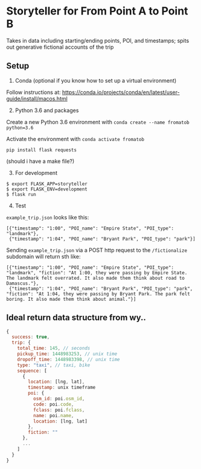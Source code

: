 # Storyteller for From Point A to Point B

Takes in data including starting/ending points, POI, and timestamps; spits out generative fictional accounts of the trip


## Setup

1. Conda (optional if you know how to set up a virtual environment)

Follow instructions at: https://conda.io/projects/conda/en/latest/user-guide/install/macos.html

2. Python 3.6 and packages

Create a new Python 3.6 environment with `conda create --name fromatob python=3.6`

Activate the environment with `conda activate fromatob`

`pip install flask requests`

(should i have a make file?)

3. For development

```
$ export FLASK_APP=storyteller
$ export FLASK_ENV=development
$ flask run
```

4. Test

`example_trip.json` looks like this:

```
[{"timestamp": "1:00", "POI_name": "Empire State", "POI_type": "landmark"}, 
 {"timestamp": "1:04", "POI_name": "Bryant Park", "POI_type": "park"}]
```

Sending `example_trip.json` via a POST http request to the `/fictionalize` subdomain will return sth like:

```
[{"timestamp": "1:00", "POI_name": "Empire State", "POI_type": "landmark", "fiction": "At 1:00, they were passing by Empire State. The landmark felt overrated. It also made them think about road to Damascus."}, 
 {"timestamp": "1:04", "POI_name": "Bryant Park", "POI_type": "park", "fiction": "At 1:04, they were passing by Bryant Park. The park felt boring. It also made them think about animal."}]
```

## Ideal return data structure from wy..
```javascript
{
  success: true, 
  trip: {
    total_time: 145, // seconds
    pickup_time: 1448983253, // unix time
    dropoff_time: 1448983398, // unix time
    type: "taxi", // taxi, bike
    sequence: [
      { 
        location: [lng, lat],
        timestamp: unix timeframe
        poi: {
          osm_id: poi.osm_id,
          code: poi.code,
          fclass: poi.fclass,
          name: poi.name,
          location: [lng, lat]
        },
        fiction: ""
      },
      ...
    ]
  }
}
```